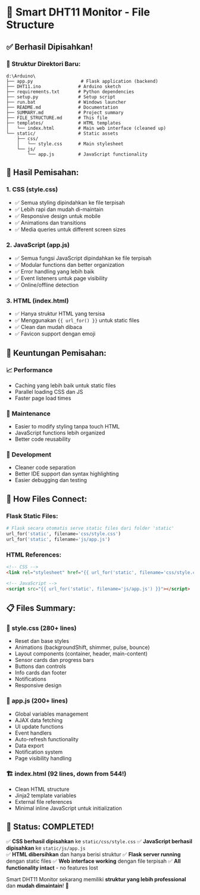 # 📁 Smart DHT11 Monitor - File Structure

## ✅ Berhasil Dipisahkan!

### 📂 Struktur Direktori Baru:
```
d:\Arduino\
├── app.py                  # Flask application (backend)
├── DHT11.ino              # Arduino sketch
├── requirements.txt       # Python dependencies
├── setup.py               # Setup script
├── run.bat                # Windows launcher
├── README.md              # Documentation
├── SUMMARY.md             # Project summary
├── FILE_STRUCTURE.md      # This file
├── templates/             # HTML templates
│   └── index.html         # Main web interface (cleaned up)
└── static/                # Static assets
    ├── css/
    │   └── style.css      # Main stylesheet
    └── js/
        └── app.js         # JavaScript functionality
```

## 🎯 Hasil Pemisahan:

### 1. **CSS (style.css)**
- ✅ Semua styling dipindahkan ke file terpisah
- ✅ Lebih rapi dan mudah di-maintain
- ✅ Responsive design untuk mobile
- ✅ Animations dan transitions
- ✅ Media queries untuk different screen sizes

### 2. **JavaScript (app.js)**
- ✅ Semua fungsi JavaScript dipindahkan ke file terpisah
- ✅ Modular functions dan better organization
- ✅ Error handling yang lebih baik
- ✅ Event listeners untuk page visibility
- ✅ Online/offline detection

### 3. **HTML (index.html)**
- ✅ Hanya struktur HTML yang tersisa
- ✅ Menggunakan `{{ url_for() }}` untuk static files
- ✅ Clean dan mudah dibaca
- ✅ Favicon support dengan emoji

## 🚀 Keuntungan Pemisahan:

### 📈 **Performance**
- Caching yang lebih baik untuk static files
- Parallel loading CSS dan JS
- Faster page load times

### 🔧 **Maintenance**
- Easier to modify styling tanpa touch HTML
- JavaScript functions lebih organized
- Better code reusability

### 📱 **Development**
- Cleaner code separation
- Better IDE support dan syntax highlighting
- Easier debugging dan testing

## 🔗 How Files Connect:

### Flask Static Files:
```python
# Flask secara otomatis serve static files dari folder 'static'
url_for('static', filename='css/style.css')
url_for('static', filename='js/app.js')
```

### HTML References:
```html
<!-- CSS -->
<link rel="stylesheet" href="{{ url_for('static', filename='css/style.css') }}">

<!-- JavaScript -->
<script src="{{ url_for('static', filename='js/app.js') }}"></script>
```

## 📋 Files Summary:

### 🎨 **style.css** (280+ lines)
- Reset dan base styles
- Animations (backgroundShift, shimmer, pulse, bounce)
- Layout components (container, header, main-content)
- Sensor cards dan progress bars
- Buttons dan controls
- Info cards dan footer
- Notifications
- Responsive design

### 🧩 **app.js** (200+ lines)
- Global variables management
- AJAX data fetching
- UI update functions
- Event handlers
- Auto-refresh functionality
- Data export
- Notification system
- Page visibility handling

### 🏗️ **index.html** (92 lines, down from 544!)
- Clean HTML structure
- Jinja2 template variables
- External file references
- Minimal inline JavaScript untuk initialization

## 🎉 **Status: COMPLETED!**

✅ **CSS berhasil dipisahkan** ke `static/css/style.css`
✅ **JavaScript berhasil dipisahkan** ke `static/js/app.js`  
✅ **HTML dibersihkan** dan hanya berisi struktur
✅ **Flask server running** dengan static files
✅ **Web interface working** dengan file terpisah
✅ **All functionality intact** - no features lost

Smart DHT11 Monitor sekarang memiliki **struktur yang lebih professional** dan **mudah dimaintain**! 🚀
